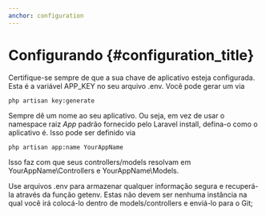 ```yaml
---
anchor: configuration
---
```


# Configurando {#configuration_title}

Certifique-se sempre de que a sua chave de aplicativo esteja configurada. Esta é a variável APP_KEY no seu arquivo .env. Você pode gerar um via 

```
php artisan key:generate
```

Sempre dê um nome ao seu aplicativo. Ou seja, em vez de usar o namespace raiz _App_ padrão fornecido pelo Laravel install, defina-o como o aplicativo é. Isso pode ser definido via

```
php artisan app:name YourAppName
```

Isso faz com que seus controllers/models resolvam em YourAppName\Controllers e YourAppName\Models.

Use arquivos .env para armazenar qualquer informação segura e recuperá-la através da função getenv. Estas não devem ser nenhuma instância na qual você irá colocá-lo dentro de models/controllers e enviá-lo para o Git;